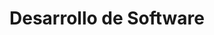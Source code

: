 ---
layout: default
title: Desarrollo de Software
has_children: true
parent: Gestión de Proyectos
grand_parent: Taxonomía
---